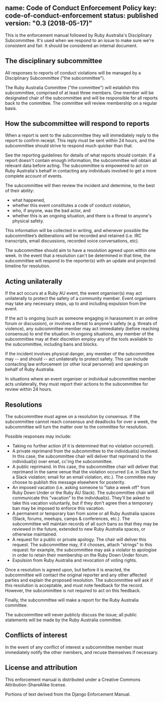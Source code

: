 name: Code of Conduct Enforcement Policy
key: code-of-conduct-enforcement
status: published
version: "0.3 (2018-05-17)"
---

This is the enforcement manual followed by Ruby Australia's Disciplinary Subcommittee. It's used when we respond to an issue to make sure we're consistent and fair. It should be considered an internal document.

## The disciplinary subcommittee
All responses to reports of conduct violations will be managed by a Disciplinary Subcommittee ("the subcommittee").

The Ruby Australia Committee ("the committee") will establish this subcommittee, comprised of at least three members. One member will be designated chair of the subcommittee and will be responsible for all reports back to the committee. The committee will review membership on a regular basis.

## How the subcommittee will respond to reports
When a report is sent to the subcommittee they will immediately reply to the report to confirm receipt. This reply must be sent within 24 hours, and the subcommittee should strive to respond much quicker than that.

See the reporting guidelines for details of what reports should contain. If a report doesn't contain enough information, the subcommittee will obtain all relevant data before acting. The subcommittee is empowered to act on Ruby Australia's behalf in contacting any individuals involved to get a more complete account of events.

The subcommittee will then review the incident and determine, to the best of their ability:

- what happened,
- whether this event constitutes a code of conduct violation,
- who, if anyone, was the bad actor, and
- whether this is an ongoing situation, and there is a threat to anyone's physical safety.

This information will be collected in writing, and whenever possible the subcommittee’s deliberations will be recorded and retained (i.e. IRC transcripts, email discussions, recorded voice conversations, etc).

The subcommittee should aim to have a resolution agreed upon within one week. In the event that a resolution can't be determined in that time, the subcommittee will respond to the reporter(s) with an update and projected timeline for resolution.

## Acting unilaterally
If the act occurs at a Ruby AU event, the event organiser(s) may act unilaterally to protect the safety of a community member.  Event organisers may take any necessary steps, up to and including expulsion from the event.

If the act is ongoing (such as someone engaging in harassment in an online forum or discussion), or involves a threat to anyone's safety (e.g. threats of violence), any subcommittee member may act immediately (before reaching consensus) to end the situation. In ongoing situations, any member of the subcommittee may at their discretion employ any of the tools available to the subcommittee, including bans and blocks.

If the incident involves physical danger, any member of the subcommittee may -- and should -- act unilaterally to protect safety. This can include contacting law enforcement (or other local personnel) and speaking on behalf of Ruby Australia.

In situations where an event organiser or individual subcommittee member acts unilaterally, they must report their actions to the subcommittee for review within 24 hours.

## Resolutions
The subcommittee must agree on a resolution by consensus. If the subcommittee cannot reach consensus and deadlocks for over a week, the subcommittee will turn the matter over to the committee for resolution.

Possible responses may include:

- Taking no further action (if it is determined that no violation occurred).
- A private reprimand from the subcommittee to the individual(s) involved. In this case, the subcommittee chair will deliver that reprimand to the individual(s) over email, cc'ing the subcommittee.
- A public reprimand. In this case, the subcommittee chair will deliver that reprimand in the same venue that the violation occurred (i.e. in Slack for a Slack violation; email for an email violation, etc.). The committee may choose to publish this message elsewhere for posterity.
- An imposed vacation (i.e. asking someone to "take a week off" from Ruby Down Under or the Ruby AU Slack). The subcommittee chair will communicate this "vacation" to the individual(s). They'll be asked to take this vacation voluntarily, but if they don't agree then a temporary ban may be imposed to enforce this vacation.
- A permanent or temporary ban from some or all Ruby Australia spaces (Slack, forums, meetups, camps & conferences, etc.). The subcommittee will maintain records of all such bans so that they may be reviewed in the future, extended to new Ruby Australia spaces, or otherwise maintained.
- A request for a public or private apology. The chair will deliver this request. The subcommittee may, if it chooses, attach "strings" to this request: for example, the subcommittee may ask a violator to apologise in order to retain their membership on the Ruby Down Under forum.
- Expulsion from Ruby Australia and revocation of voting rights.

Once a resolution is agreed upon, but before it is enacted, the subcommittee will contact the original reporter and any other affected parties and explain the proposed resolution. The subcommittee will ask if this resolution is acceptable, and must note feedback for the record. However, the subcommittee is not required to act on this feedback.

Finally, the subcommittee will make a report for the Ruby Australia committee.

The subcommittee will never publicly discuss the issue; all public statements will be made by the Ruby Australia committee.

## Conflicts of interest
In the event of any conflict of interest a subcommittee member must immediately notify the other members, and recuse themselves if necessary.

## License and attribution
This enforcement manual is distributed under a Creative Commons Attribution-ShareAlike license.

Portions of text derived from the Django Enforcement Manual.
